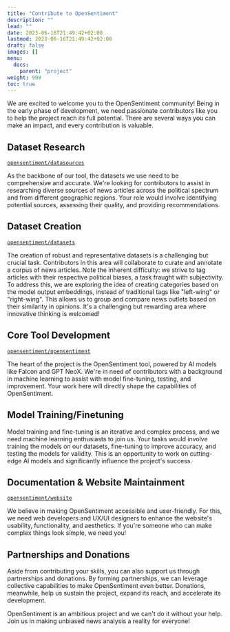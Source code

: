 ```yaml
---
title: "Contribute to OpenSentiment"
description: ""
lead: ""
date: 2023-06-16T21:49:42+02:00
lastmod: 2023-06-16T21:49:42+02:00
draft: false
images: []
menu:
  docs:
    parent: "project"
weight: 999
toc: true
---
```


We are excited to welcome you to the OpenSentiment community! Being in the early phase of development, we need passionate contributors like you to help the project reach its full potential. There are several ways you can make an impact, and every contribution is valuable. 

## Dataset Research
[`opensentiment/datasources`](https://github.com/opensentiment/datasources)

As the backbone of our tool, the datasets we use need to be comprehensive and accurate. We're looking for contributors to assist in researching diverse sources of news articles across the political spectrum and from different geographic regions. Your role would involve identifying potential sources, assessing their quality, and providing recommendations.

## Dataset Creation
[`opensentiment/datasets`](https://github.com/opensentiment/datasets)

The creation of robust and representative datasets is a challenging but crucial task. Contributors in this area will collaborate to curate and annotate a corpus of news articles. Note the inherent difficulty: we strive to tag articles with their respective political biases, a task fraught with subjectivity. To address this, we are exploring the idea of creating categories based on the model output embeddings, instead of traditional tags like "left-wing" or "right-wing". This allows us to group and compare news outlets based on their similarity in opinions. It's a challenging but rewarding area where innovative thinking is welcomed!

## Core Tool Development
[`opensentiment/opensentiment`](https://github.com/opensentiment/opensentiment)

The heart of the project is the OpenSentiment tool, powered by AI models like Falcon and GPT NeoX. We're in need of contributors with a background in machine learning to assist with model fine-tuning, testing, and improvement. Your work here will directly shape the capabilities of OpenSentiment.

## Model Training/Finetuning

Model training and fine-tuning is an iterative and complex process, and we need machine learning enthusiasts to join us. Your tasks would involve training the models on our datasets, fine-tuning to improve accuracy, and testing the models for validity. This is an opportunity to work on cutting-edge AI models and significantly influence the project's success.

## Documentation & Website Maintainment
[`opensentiment/website`](https://github.com/opensentiment/website)

We believe in making OpenSentiment accessible and user-friendly. For this, we need web developers and UX/UI designers to enhance the website's usability, functionality, and aesthetics. If you're someone who can make complex things look simple, we need you!

## Partnerships and Donations

Aside from contributing your skills, you can also support us through partnerships and donations. By forming partnerships, we can leverage collective capabilities to make OpenSentiment even better. Donations, meanwhile, help us sustain the project, expand its reach, and accelerate its development.

OpenSentiment is an ambitious project and we can't do it without your help. Join us in making unbiased news analysis a reality for everyone!
